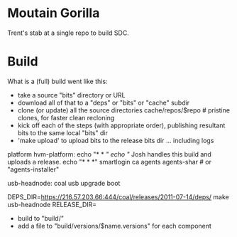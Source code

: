 # Moutain Gorilla

Trent's stab at a single repo to build SDC.


# Build

What is a (full) build went like this:

- take a source "bits" directory or URL
- download all of that to a "deps" or "bits" or "cache" subdir
- clone (or update) all the source directories
    cache/repos/$repo    # pristine clones, for faster clean recloning
- kick off each of the steps (with appropriate order), publishing
  resultant bits to the same local "bits" dir
- 'make upload' to upload bits to the release bits dir ... including logs


platform
hvm-platform:
    echo "* * *"
    echo "* Josh handles this build and uploads a release.
    echo "* * *"
smartlogin
ca
agents
agents-shar   # or "agents-installer"

usb-headnode: coal usb upgrade boot

DEPS_DIR=https://216.57.203.66:444/coal/releases/2011-07-14/deps/ make usb-headnode
RELEASE_DIR=


- build to "build/"
- add a file to "build/versions/$name.versions" for each component
